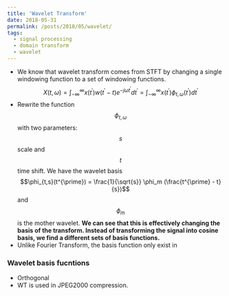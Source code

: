 ```yaml
---
title: 'Wavelet Transform'
date: 2018-05-31
permalink: /posts/2018/05/wavelet/
tags:
  - signal processing
  - domain transform
  - wavelet
---
```


* We know that wavelet transform comes from STFT by changing a single windowing function to a set of windowing functions.
$$X(t,\omega) = \int_{-\infty}^{\infty}x(t^{\prime})w(t^{\prime} - t)e^{-j\omega t^{\prime} }dt^{\prime} = \int_{-\infty}^{\infty}x(t^{\prime})\phi_{t,\omega} (t^{\prime})dt^{\prime}$$
* Rewrite the function $$\phi_{t,\omega}$$ with two parameters: $$s$$ scale and $$t$$ time shift. We have the wavelet basis
$$\phi_{t,s}(t^{\prime}) = \frac{1}{\sqrt{s}} \phi_m (\frac{t^{\prime} - t}{s})$$ and $$\phi_m$$ is the mother wavelet.
**We can see that this is effectively changing the basis of the transform. Instead of transforming the signal into cosine basis, we find a different sets of basis functions.**
* Unlike Fourier Transform, the basis function only exist in   

### Wavelet basis fucntions
* Orthogonal
* WT is used in JPEG2000 compression.
